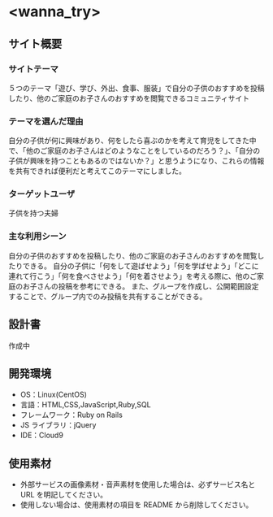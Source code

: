 # <wanna_try>

## サイト概要

### サイトテーマ

５つのテーマ「遊び、学び、外出、食事、服装」で自分の子供のおすすめを投稿したり、他のご家庭のお子さんのおすすめを閲覧できるコミュニティサイト

### テーマを選んだ理由

自分の子供が何に興味があり、何をしたら喜ぶのかを考えて育児をしてきた中で、「他のご家庭のお子さんはどのようなことをしているのだろう？」、「自分の子供が興味を持つこともあるのではないか？」と思うようになり、これらの情報を共有できれば便利だと考えてこのテーマにしました。

### ターゲットユーザ

子供を持つ夫婦

### 主な利用シーン

自分の子供のおすすめを投稿したり、他のご家庭のお子さんのおすすめを閲覧したりできる。
自分の子供に「何をして遊ばせよう」「何を学ばせよう」「どこに連れて行こう」「何を食べさせよう」「何を着させよう」を考える際に、他のご家庭のお子さんの投稿を参考にできる。
また、グループを作成し、公開範囲設定することで、グループ内でのみ投稿を共有することができる。

## 設計書

作成中

## 開発環境

- OS：Linux(CentOS)
- 言語：HTML,CSS,JavaScript,Ruby,SQL
- フレームワーク：Ruby on Rails
- JS ライブラリ：jQuery
- IDE：Cloud9

## 使用素材

- 外部サービスの画像素材・音声素材を使用した場合は、必ずサービス名と URL を明記してください。
- 使用しない場合は、使用素材の項目を README から削除してください。

